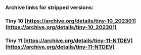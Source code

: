 ### Archive links for stripped versions:
### Tiny 10 [https://archive.org/details/tiny-10_202301](https://archive.org/details/tiny-10_202301)
### Tiny 11 [https://archive.org/details/tiny-11-NTDEV](https://archive.org/details/tiny-11-NTDEV)
